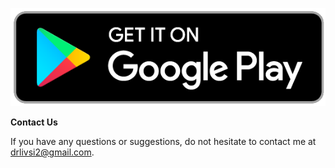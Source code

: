 
[<img src="/assets/img/get-it-google-play.png" alt="get it on google play" />](./privacy-policy)

**Contact Us**

If you have any questions or suggestions, do not hesitate to contact me at drlivsi2@gmail.com.
